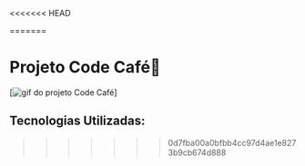 <<<<<<< HEAD

=======
# Projeto Code Café🚀
[<img src="src/landingpage.gif" alt="gif do projeto Code Café">]
## Tecnologias Utilizadas:
>>>>>>> 0d7fba00a0bfbb4cc97d4ae1e8273b9cb674d888

